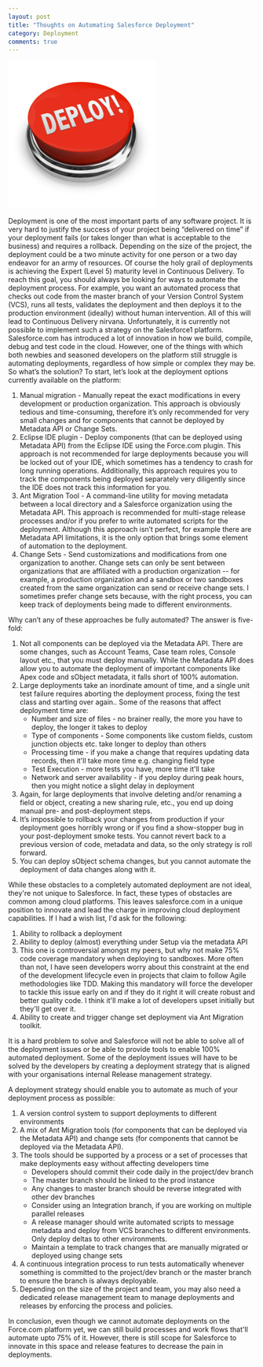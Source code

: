 ```yaml
---
layout: post
title: "Thoughts on Automating Salesforce Deployment"
category: Deployment
comments: true
---
```


<img src="/images/deploy-button.jpg" height="300px" width="300px" alt="Deploy button" />

Deployment is one of the most important parts of any software project. It is very hard to justify the success of your project being “delivered on time” if your deployment fails (or takes longer than what is acceptable to the business) and requires a rollback. Depending on the size of the project, the deployment could be a two minute activity for one person or a two day endeavor for an army of resources. Of course the holy grail of deployments is achieving the Expert (Level 5) maturity level in Continuous Delivery. To reach this goal, you should always be looking for ways to automate the deployment process. For example, you want an automated process that checks out code from the master branch of your Version Control System (VCS), runs all tests, validates the deployment and then deploys it to the production environment (ideally) without human intervention. All of this will lead to Continuous Delivery nirvana.
Unfortunately, it is currently not possible to implement such a strategy on the Salesforce1 platform. Salesforce.com has introduced a lot of innovation in how we build, compile, debug and test code in the cloud. However, one of the things with which both newbies and seasoned developers on the platform still struggle is automating deployments, regardless of how simple or complex they may be.
So what’s the solution? To start, let’s look at the deployment options currently available on the platform:

  1. Manual migration - Manually repeat the exact modifications in every development or production organization. This approach is obviously tedious and time-consuming, therefore it’s only recommended for very small changes and for components that cannot be deployed by Metadata API or Change Sets.
  2. Eclipse IDE plugin - Deploy components (that can be deployed using Metadata API) from the Eclipse IDE using the Force.com plugin. This approach is not recommended for large deployments because you will be locked out of your IDE, which sometimes has a tendency to crash for long running operations. Additionally, this approach requires you to track the components being deployed separately very diligently since the IDE does not track this information for you.
  3. Ant Migration Tool - A command-line utility for moving metadata between a local directory and a Salesforce organization using the Metadata API. This approach is recommended for multi-stage release processes and/or if you prefer to write automated scripts for the deployment. Although this approach isn’t perfect, for example there are Metadata API limitations, it is the only option that brings some element of automation to the deployment.
  4. Change Sets - Send customizations and modifications from one organization to another. Change sets can only be sent between organizations that are affiliated with a production organization -- for example, a production organization and a sandbox or two sandboxes created from the same organization can send or receive change sets. I sometimes prefer change sets because, with the right process, you can keep track of deployments being made to different environments.

Why can’t any of these approaches be fully automated? The answer is five-fold:

  1. Not all components can be deployed via the Metadata API. There are some changes, such as Account Teams, Case team roles, Console layout etc., that you must deploy manually. While the Metadata API does allow you to automate the deployment of important components like Apex code and sObject metadata, it falls short of 100% automation.
  2. Large deployments take an inordinate amount of time, and a single unit test failure requires aborting the deployment process, fixing the test class and starting over again.. Some of the reasons that affect deployment time are:
      * Number and size of files - no brainer really, the more you have to deploy, the longer it takes to deploy
      * Type of components - Some components like custom fields, custom junction objects etc. take longer to deploy than others
      * Processing time - if you make a change that requires updating data records, then it'll take more time e.g. changing field type
      * Test Execution - more tests you have, more time it'll take
      * Network and server availability - if you deploy during peak hours, then you might notice a slight delay in deployment
  3. Again, for large deployments that involve deleting and/or renaming a field or object, creating a new sharing rule, etc., you end up doing manual pre- and post-deployment steps.
  4. It’s impossible to rollback your changes from production if your deployment goes horribly wrong or if you find a show-stopper bug in your post-deployment smoke tests. You cannot revert back to a previous version of code, metadata and data, so the only strategy is roll forward.
  5. You can deploy sObject schema changes, but you cannot automate the deployment of data changes along with it.

While these obstacles to a completely automated deployment are not ideal, they're not unique to Salesforce. In fact, these types of obstacles are common among cloud platforms. This leaves salesforce.com in a unique position to innovate and lead the charge in improving cloud deployment capabilities. If I had a wish list, I'd ask for the following:

  1. Ability to rollback a deployment
  2. Ability to deploy (almost) everything under Setup via the metadata API
  3. This one is controversial amongst my peers, but why not make 75% code coverage mandatory when deploying to sandboxes. More often than not, I have seen developers worry about this constraint at the end of the development lifecycle even in projects that claim to follow Agile methodologies like TDD. Making this mandatory will force the developer to tackle this issue early on and if they do it right it will create robust and better quality code. I think it'll make a lot of developers upset initially but they'll get over it.
  4. Ability to create and trigger change set deployment via Ant Migration toolkit.

It is a hard problem to solve and Salesforce will not be able to solve all of the deployment issues or be able to provide tools to enable 100% automated deployment. Some of the deployment issues will have to be solved by the developers by creating a deployment strategy that is aligned with your organisations internal Release management strategy.

A deployment strategy should enable you to automate as much of your deployment process as possible:

  1. A version control system to support deployments to different environments
  2. A mix of Ant Migration tools (for components that can be deployed via the Metadata API) and change sets (for components that cannot be deployed via the Metadata API).
  3. The tools should be supported by a process or a set of processes that make deployments easy without affecting developers time
      * Developers should commit their code daily in the project/dev branch
      * The master branch should be linked to the prod instance
      * Any changes to master branch should be reverse integrated with other dev branches
      * Consider using an Integration branch, if you are working on multiple parallel releases
      * A release manager should write automated scripts to message metadata and deploy from VCS branches to different environments. Only deploy deltas to other environments.
      * Maintain a template to track changes that are manually migrated or deployed using change sets
  4. A continuous integration process to run tests automatically whenever something is committed to the project/dev branch or the master branch to ensure the branch is always deployable.
  5. Depending on the size of the project and team, you may also need a dedicated release management team to manage deployments and releases by enforcing the process and policies.

In conclusion, even though we cannot automate deployments on the Force.com platform yet, we can still build processes and work flows that'll automate upto 75% of it. However, there is still scope for Salesforce to innovate in this space and release features to decrease the pain in deployments.
